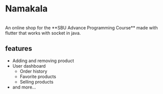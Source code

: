 # Namakala
<br/>
An online shop for the **SBU Advance Programming Course** made with flutter that works with socket in java.   

<br/>

## features

- Adding and removing product
- User dashboard
  - Order history
  - Favorite products
  - Selling products
- and more...

<br/>
